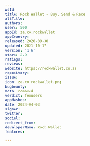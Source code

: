 ```yaml
---
wsId: 
title: Rock Wallet - Buy, Send & Rece
altTitle: 
authors: 
users: 500
appId: za.co.rockwallet
appCountry: 
released: 2020-09-30
updated: 2021-10-17
version: '1.6'
stars: 2.9
ratings: 
reviews: 
website: https://rockwallet.co.za
repository: 
issue: 
icon: za.co.rockwallet.png
bugbounty: 
meta: removed
verdict: fewusers
appHashes: 
date: 2024-04-03
signer: 
twitter: 
social: 
redirect_from: 
developerName: Rock Wallet
features: 

---
```


